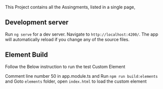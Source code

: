 This Project contains all the Assingments, listed in a single page, 

## Development server

Run `ng serve` for a dev server. Navigate to `http://localhost:4200/`. The app will automatically reload if you change any of the source files.

## Element Build
Follow the Below instruction to run the test Custom Element

Comment line number 50 in app.module.ts and Run `npm run build:elements` and Goto `elements` folder, open `index.html` to load the custom element
